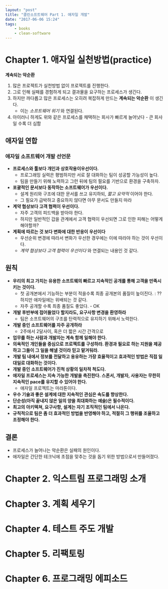 ```yaml
---
layout: "post"
title: "클린소프트웨어 Part 1. 애자일 개발"
date: "2017-06-06 15:24"
tags:
    - books
    - clean-software
---
```


# Chapter 1. 애자일 실천방법(practice)

**계속되는 악순환**

1. 많은 프로젝트가 실천방법 없이 프로젝트를 진행한다.
2. 그로 인해 실패를 경험하게 되고 결과물을 요구하는 프로세스가 생긴다.
3. 하지만 까다롭고 많은 프로세스는 오히려 복잡하게 만드는 **계속되는 악순환** 이 생긴다.
    * 이는 *소프트웨어 위기* 와 연결된다.
4. 아이러니 하게도 위와 같은 프로세스를 채택하는 회사가 빠르게 늘어낫다 - 큰 회사일 수록 더 심함

## 애자일 연합

### 애자일 소프트웨어 개발 선언문

* **프로세스와 툴보다 개인과 상호작용이우선이다.**
    * 프로그래밍 실력은 평범하지만 서로 잘 대화하는 팀이 성공할 가능성이 높다.
    * 팀을 만들기 위해 노력하고 그런 뒤에 팀의 필요를 기반으로 환경을 구축하자.
* **포괄적인 문서보다 동작하는 소프트웨어가 우선이다.**
    * 설계 원리와 구조에 대한 문서를 쓰고 유지하되, *짧고 요약적* 이어야 한다.
    * 그 필요가 급박하고 중요하지 않다면 아무 문서도 만들지 마라
* **계약 협상보다 고객 협력이 우선이다.**
    * 자주 고객의 피드백을 받아야 한다.
    * 하지만 일반적인 갑을 관계에서 고객 협력이 우선되면 그로 인한 피해는 어떻게 해야할까?
* **계획에 따르는 것 보다 변화에 대한 반응이 우선이다**
    * 우선순위 변경에 따라서 변화가 우선한 경우에는 이에 따라야 하는 것이 우선이다.
    * *계약 협상보다 고객 협력이 우선이다* 와 연결되는 내용인 것 같다.

## 원칙

* **우리의 최고 가치는 유용한 소프트웨의 빠르고 지속적인 공개를 통해 고객을 만족시키는 것이다.**
    * 첫 공개본에서 기능하는 부분이 적을수록 최종 공개본의 품질이 높이진다. : ?? 하지만 애자일에는 위배되는 것 같다.
    * 자주 공개할 수록 최종 품질도 좋았다. - OK
* **개발 후반부에 접어들었다 할지라도, 요구사항 변경을 환영하라**
    * 팀은 소프트웨어의 구조를 탄력적으로 유지하기 위해서 노력한다.
* **개발 중인 소프트웨어를 자주 공개하라**
    * 2주에서 2달사이, 혹은 더 짧은 시간 간격으로
* **업무를 하는 사람과 개발자는 계속 함께 일해야 한다.**
* **의욕적인 개인들을 중심으로 프로젝트를 구성하라. 환경과 필요로 하는 지원을 제공하고 그들이 그 일을 해낼 것이라 믿고 맡겨둬라.**
* **개발 팀 내에서 정보를 전달하고 옹유하는 가장 효율적이고 효과적인 방법은 직접 일대일로 대화하는 것이다.**
* **개발 중인 소프트웨어가 진척 상황의 일차적 척도다.**
* **애자일 프로세스는 지속 가능한 개발을 촉진한다. 스폰서, 개발자, 사용자는 무한히 지속적인 pace를 유지할 수 있어야 한다.**
    * 애자일 프로젝트는 마라톤이다.
* **우수 기술과 좋은 설계에 대한 지속적인 관심은 속도를 향상한다.**
* **단순성(아직 끝내지 않은 일의 양을 최대화하는 예술)은 필수적이다.**
* **최고의 아키텍쳐, 요구사항, 설계는 자기 조직적인 팀에서 나온다.**
* **규칙적으로 팀은 좀 더 효과적인 방법을 반영해야 하고, 적절히 그 행위를 조율하고 조정해야 한다.**

## 결론

* 프로세스가 늘어나는 악순환은 실패의 원인이다.
* 애자일은 간단한 테크닉에 초점을 맞추는 것을 돕기 위한 방법으로서 만들어졌다.

# Chapter 2. 익스트림 프로그래밍 소개

# Chapter 3. 계획 세우기

# Chapter 4. 테스트 주도 개발

# Chapter 5. 리팩토링

# Chapter 6. 프로그래밍 에피소드
